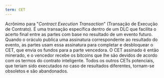 ```yaml
---
term: CET
---
```


Acrônimo para "*Contract Execution Transaction*" (Transação de Execução de Contrato). É uma transação específica dentro de um DLC que facilita o acerto final entre as partes com base no resultado de um evento futuro. Quando o oráculo publica uma assinatura correspondente ao resultado do evento, as partes usam essa assinatura para completar e desbloquear o CET, que envia os fundos para a parte vencedora. O CET assinado é então minerado, e o vencedor recebe os bitcoins que lhe são devidos de acordo com os termos do contrato inteligente. Todos os outros CETs potenciais, que teriam sido executados no caso de resultados diferentes, tornam-se obsoletos e são abandonados.